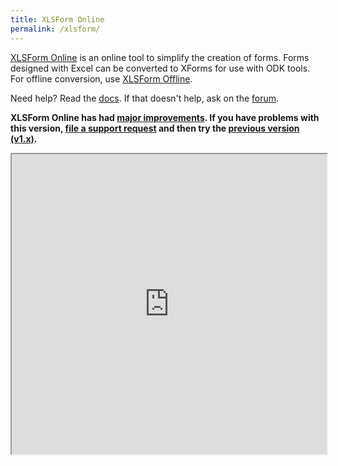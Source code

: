 ```yaml
---
title: XLSForm Online
permalink: /xlsform/
---
```


[XLSForm Online](https://docs.opendatakit.org/xlsform/) is an online tool to simplify the creation of forms. Forms designed with Excel can be converted to XForms for use with ODK tools. For offline conversion, use [XLSForm Offline](https://github.com/opendatakit/xlsform-offline/releases/latest).

Need help? Read the [docs](https://docs.opendatakit.org/xlsform). If that doesn't help, ask on the [forum](https://forum.opendatakit.org/c/support).

<b>XLSForm Online has had [major improvements](https://forum.opendatakit.org/t/24730). If you have problems with this version, [file a support request](https://forum.opendatakit.org/c/support) and then try the [previous version (v1.x)](/xlsform/previous).</b>

<p><iframe src="https://xlsform.opendatakit.org" height="480" width="100%" onerror="(function() { window.location.protocol = 'https'; })()"></iframe></p>
